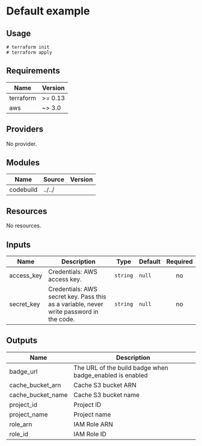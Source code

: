 # Default example

## Usage

```
# terraform init
# terraform apply
```

<!-- BEGINNING OF PRE-COMMIT-TERRAFORM DOCS HOOK -->
## Requirements

| Name | Version |
|------|---------|
| terraform | >= 0.13 |
| aws | ~> 3.0 |

## Providers

No provider.

## Modules

| Name | Source | Version |
|------|--------|---------|
| codebuild | ../../ |  |

## Resources

No resources.

## Inputs

| Name | Description | Type | Default | Required |
|------|-------------|------|---------|:--------:|
| access\_key | Credentials: AWS access key. | `string` | `null` | no |
| secret\_key | Credentials: AWS secret key. Pass this as a variable, never write password in the code. | `string` | `null` | no |

## Outputs

| Name | Description |
|------|-------------|
| badge\_url | The URL of the build badge when badge\_enabled is enabled |
| cache\_bucket\_arn | Cache S3 bucket ARN |
| cache\_bucket\_name | Cache S3 bucket name |
| project\_id | Project ID |
| project\_name | Project name |
| role\_arn | IAM Role ARN |
| role\_id | IAM Role ID |
<!-- END OF PRE-COMMIT-TERRAFORM DOCS HOOK -->
